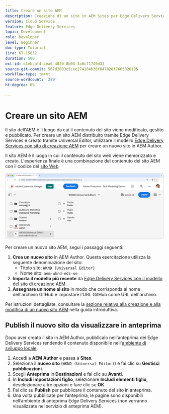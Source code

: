```yaml
---
title: Creare un sito AEM
description: Creazione di un sito in AEM Sites per Edge Delivery Services, modificabile mediante l’Editor universale.
version: Cloud Service
feature: Edge Delivery Services
topic: Development
role: Developer
level: Beginner
doc-type: Tutorial
jira: KT-15832
duration: 500
exl-id: d1ebcaf4-cea6-4820-8b05-3a0c71749d33
source-git-commit: 567d2803c5cee274104b38f847820f7665320195
workflow-type: tm+mt
source-wordcount: '289'
ht-degree: 0%

---
```


# Creare un sito AEM

Il sito dell&#39;AEM è il luogo da cui il contenuto del sito viene modificato, gestito e pubblicato. Per creare un sito AEM distribuito tramite Edge Delivery Services e creato tramite Universal Editor, utilizzare il modello [Edge Delivery Services con sito di creazione AEM](https://github.com/adobe-rnd/aem-boilerplate-xwalk/releases) per creare un nuovo sito in AEM Author.

Il sito AEM è il luogo in cui il contenuto del sito web viene memorizzato e creato. L&#39;esperienza finale è una combinazione del contenuto del sito AEM con il codice del [sito Web](./1-new-code-project.md)

![Nuovo sito AEM per Edge Delivery Services ed editor universale](./assets/2-new-aem-site/new-site.png)

Per creare un nuovo sito AEM, segui i passaggi seguenti:

1. **Crea un nuovo sito** in AEM Author. Questa esercitazione utilizza la seguente denominazione del sito:
   * Titolo sito: `WKND (Universal Editor)`
   * Nome sito: `aem-wknd-eds-ue`
2. **Importa il modello più recente** da [Edge Delivery Services con il modello del sito di creazione AEM](https://github.com/adobe-rnd/aem-boilerplate-xwalk/releases).
3. **Assegnare un nome al sito** in modo che corrisponda al nome dell&#39;archivio GitHub e impostare l&#39;URL GitHub come URL dell&#39;archivio.

Per istruzioni dettagliate, consultare la [sezione relativa alla creazione e alla modifica di un nuovo sito AEM](https://experienceleague.adobe.com/en/docs/experience-manager-cloud-service/content/edge-delivery/wysiwyg-authoring/edge-dev-getting-started#create-aem-site) nella guida introduttiva.

## Publish il nuovo sito da visualizzare in anteprima

Dopo aver creato il sito in AEM Author, pubblicalo nell&#39;anteprima dei Edge Delivery Services rendendo il contenuto disponibile nell&#39;[ambiente di sviluppo locale](./3-local-development-environment.md).

1. Accedi a **AEM Author** e passa a **Sites**.
2. Seleziona il **nuovo sito** (`WKND (Universal Editor)`) e fai clic su **Gestisci pubblicazioni**.
3. Scegli **Anteprima** in **Destinazioni** e fai clic su **Avanti**.
4. In **Includi impostazioni figlio**, selezionare **Includi elementi figlio**, deselezionare altre opzioni e fare clic su **OK**.
5. Fai clic su **Publish** per pubblicare il contenuto del sito in anteprima.
6. Una volta pubblicate per l’anteprima, le pagine sono disponibili nell’ambiente di anteprima Edge Delivery Services (non verranno visualizzate nel servizio di anteprima AEM).
